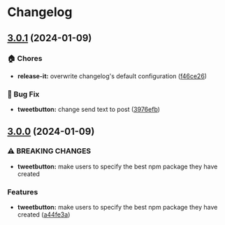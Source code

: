 # Changelog

## [3.0.1](https://github.com/codesweetly/thank-you-tweet-button-002/compare/v3.0.0...v3.0.1) (2024-01-09)


### 🏠 Chores

* **release-it:** overwrite changelog's default configuration ([f46ce26](https://github.com/codesweetly/thank-you-tweet-button-002/commit/f46ce265195805e4230af9e6998e2602b76c7a9a))


### 🐛 Bug Fix

* **tweetbutton:** change send text to post ([3976efb](https://github.com/codesweetly/thank-you-tweet-button-002/commit/3976efbc86255ffcab52d2c0e2832228109c529b))

## [3.0.0](https://github.com/codesweetly/thank-you-tweet-button-002/compare/v2.0.3...v3.0.0) (2024-01-09)


### ⚠ BREAKING CHANGES

* **tweetbutton:** make users to specify the best npm package they have created

### Features

* **tweetbutton:** make users to specify the best npm package they have created ([a44fe3a](https://github.com/codesweetly/thank-you-tweet-button-002/commit/a44fe3a006b4283b17a06f619e063c0cf5ee704d))

